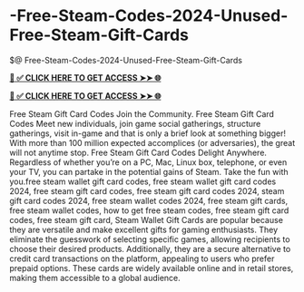 # -Free-Steam-Codes-2024-Unused-Free-Steam-Gift-Cards
$@ Free-Steam-Codes-2024-Unused-Free-Steam-Gift-Cards

**[📌 ✅ CLICK HERE TO GET ACCESS ➤➤ 🌐](https://toptoolmy.blogspot.com/)**


**[📌 ✅ CLICK HERE TO GET ACCESS ➤➤ 🌐](https://toptoolmy.blogspot.com/)**

Free Steam Gift Card Codes Join the Community. Free Steam Gift Card Codes Meet new individuals, join game social gatherings, structure gatherings, visit in-game and that is only a brief look at something bigger! With more than 100 million expected accomplices (or adversaries), the great will not anytime stop. Free Steam Gift Card Codes Delight Anywhere. Regardless of whether you’re on a PC, Mac, Linux box, telephone, or even your TV, you can partake in the potential gains of Steam. Take the fun with you.free steam wallet gift card codes,
free steam wallet gift card codes 2024,
free steam gift card codes,
free steam gift card codes 2024,
steam gift card codes 2024,
free steam wallet codes 2024,
free steam gift cards,
free steam wallet codes,
how to get free steam codes,
free steam gift card codes,
free steam gift card,
Steam Wallet Gift Cards are popular because they are versatile and make excellent gifts for gaming enthusiasts. They eliminate the guesswork of selecting specific games, allowing recipients to choose their desired products. Additionally, they are a secure alternative to credit card transactions on the platform, appealing to users who prefer prepaid options. These cards are widely available online and in retail stores, making them accessible to a global audience.
